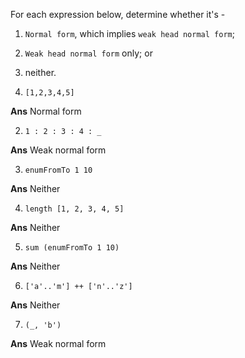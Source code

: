 For each expression below, determine whether it's - 
1. `Normal form`, which implies `weak head normal form`;
2. `Weak head normal form` only; or
3. neither.

1. `[1,2,3,4,5]`

**Ans** Normal form

2. `1 : 2 : 3 : 4 : _`

**Ans** Weak normal form

3. `enumFromTo 1 10`

**Ans** Neither

4. `length [1, 2, 3, 4, 5]`

**Ans** Neither

5. `sum (enumFromTo 1 10)`

**Ans** Neither

6. `['a'..'m'] ++ ['n'..'z']`

**Ans** Neither


7. `(_, 'b')`

**Ans** Weak normal form